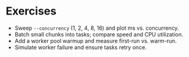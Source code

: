 # Exercises

- Sweep `--concurrency` (1, 2, 4, 8, 16) and plot ms vs. concurrency.
- Batch small chunks into tasks; compare speed and CPU utilization.
- Add a worker pool warmup and measure first-run vs. warm-run.
- Simulate worker failure and ensure tasks retry once.


